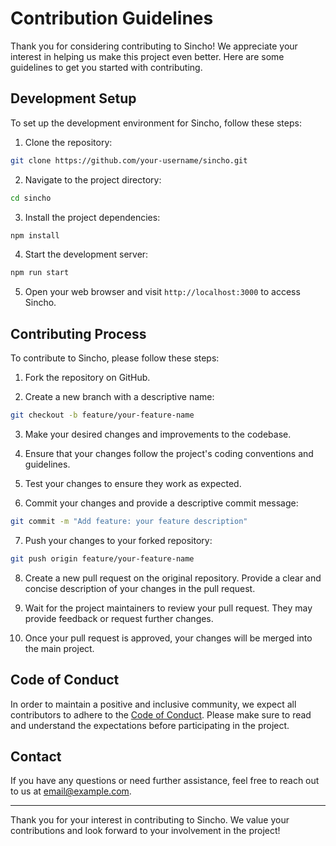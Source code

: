 # Contribution Guidelines

Thank you for considering contributing to Sincho! We appreciate your interest in helping us make this project even better. Here are some guidelines to get you started with contributing.

## Development Setup

To set up the development environment for Sincho, follow these steps:

1. Clone the repository:

```bash
git clone https://github.com/your-username/sincho.git
```

2. Navigate to the project directory:

```bash
cd sincho
```

3. Install the project dependencies:

```bash
npm install
```

4. Start the development server:

```bash
npm run start
```

5. Open your web browser and visit `http://localhost:3000` to access Sincho.

## Contributing Process

To contribute to Sincho, please follow these steps:

1. Fork the repository on GitHub.

2. Create a new branch with a descriptive name:

```bash
git checkout -b feature/your-feature-name
```

3. Make your desired changes and improvements to the codebase.

4. Ensure that your changes follow the project's coding conventions and guidelines.

5. Test your changes to ensure they work as expected.

6. Commit your changes and provide a descriptive commit message:

```bash
git commit -m "Add feature: your feature description"
```

7. Push your changes to your forked repository:

```bash
git push origin feature/your-feature-name
```

8. Create a new pull request on the original repository. Provide a clear and concise description of your changes in the pull request.

9. Wait for the project maintainers to review your pull request. They may provide feedback or request further changes.

10. Once your pull request is approved, your changes will be merged into the main project.

## Code of Conduct

In order to maintain a positive and inclusive community, we expect all contributors to adhere to the [Code of Conduct](CODE_OF_CONDUCT.md). Please make sure to read and understand the expectations before participating in the project.

## Contact

If you have any questions or need further assistance, feel free to reach out to us at [email@example.com](mailto:email@example.com).

---

Thank you for your interest in contributing to Sincho. We value your contributions and look forward to your involvement in the project!